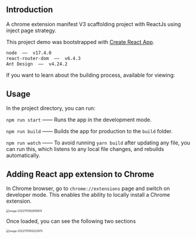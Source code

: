 ## Introduction

A chrome extension manifest V3 scaffolding project with ReactJs using inject page strategy.

This project demo was bootstrapped with [Create React App](https://github.com/facebook/create-react-app).

```md
node  ——  v17.4.0
react-router-dom  ——  v6.4.3
Ant Design  ——  v4.24.2
```

If you want to learn about the building process, available for viewing: 

## Usage

In the project directory, you can run:

 `npm run start` —— Runs the app in the development mode.

 `npm run build` —— Builds the app for production to the `build` folder.

 `npm run watch` —— To avoid running `yarn build` after updating any file, you can run this, which listens to any local file changes, and rebuilds automatically.

## Adding React app extension to Chrome

In Chrome browser, go to `chrome://extensions` page and switch on developer mode. This enables the ability to locally install a Chrome extension.

<img src="https://cdn.jsdelivr.net/gh/lxiiiixi/Image-Hosting/Markdown/image-20221115162818974.png" alt="image-20221115162818974" style="zoom:50%;" />

Once loaded, you can see the following two sections

<img src="https://cdn.jsdelivr.net/gh/lxiiiixi/Image-Hosting/Markdown/image-20221115163222970.png" alt="image-20221115163222970" style="zoom:50%;" />
